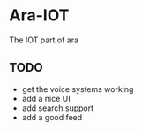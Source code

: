 # Ara-IOT
 The IOT part of ara
 ## TODO
 - get the voice systems working
 - add a nice UI
 - add search support
 - add a good feed
